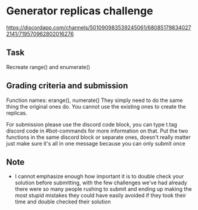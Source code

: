 # Generator replicas challenge

https://discordapp.com/channels/501090983539245061/680851798340272141/719570962802016276

## Task

Recreate range() and enumerate()

## Grading criteria and submission

Function names: erange(), numerate()
They simply need to do the same thing the original ones do. You cannot use the existing ones to create the replicas.

For submission please use the discord code block, you can type t.tag discord code in #bot-commands for more information on that. Put the two functions in the same discord block or separate ones, doesn't really matter just make sure it's all in one message because you can only submit once

## Note

- I cannot emphasize enough how important it is to double check your solution before submitting, with the few challenges we've had already there were so many people rushing to submit and ending up making the most stupid mistakes they could have easily avoided if they took their time and double checked their solution
